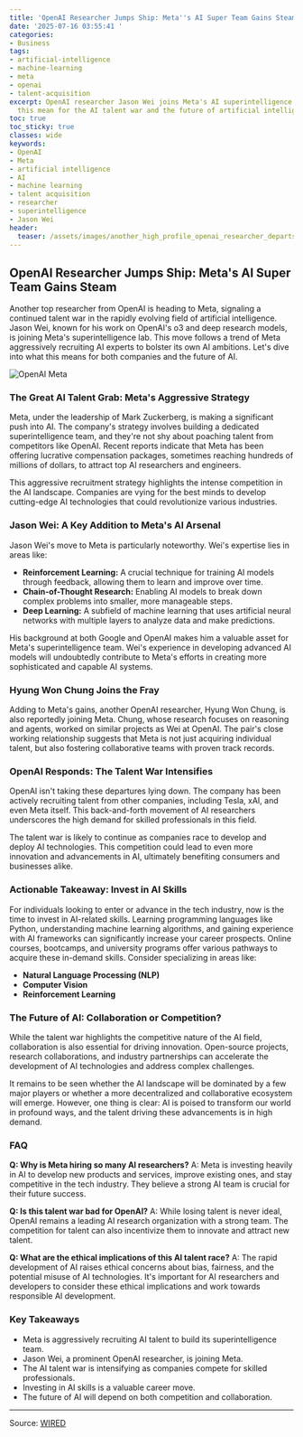 ```yaml
---
title: 'OpenAI Researcher Jumps Ship: Meta''s AI Super Team Gains Steam'
date: '2025-07-16 03:55:41 '
categories:
- Business
tags:
- artificial-intelligence
- machine-learning
- meta
- openai
- talent-acquisition
excerpt: OpenAI researcher Jason Wei joins Meta's AI superintelligence lab. What does
  this mean for the AI talent war and the future of artificial intelligence?
toc: true
toc_sticky: true
classes: wide
keywords:
- OpenAI
- Meta
- artificial intelligence
- AI
- machine learning
- talent acquisition
- researcher
- superintelligence
- Jason Wei
header:
  teaser: /assets/images/another_high_profile_openai_researcher_departs_for_20250716035541.jpg
---
```


## OpenAI Researcher Jumps Ship: Meta's AI Super Team Gains Steam

Another top researcher from OpenAI is heading to Meta, signaling a continued talent war in the rapidly evolving field of artificial intelligence. Jason Wei, known for his work on OpenAI's o3 and deep research models, is joining Meta's superintelligence lab. This move follows a trend of Meta aggressively recruiting AI experts to bolster its own AI ambitions. Let's dive into what this means for both companies and the future of AI.

![OpenAI Meta](https://media.wired.com/photos/687704c3320c1bddbbbe4036/master/pass/Open-Ai-Meta-WIRED.jpg)

### The Great AI Talent Grab: Meta's Aggressive Strategy

Meta, under the leadership of Mark Zuckerberg, is making a significant push into AI. The company's strategy involves building a dedicated superintelligence team, and they're not shy about poaching talent from competitors like OpenAI. Recent reports indicate that Meta has been offering lucrative compensation packages, sometimes reaching hundreds of millions of dollars, to attract top AI researchers and engineers.

This aggressive recruitment strategy highlights the intense competition in the AI landscape. Companies are vying for the best minds to develop cutting-edge AI technologies that could revolutionize various industries.

### Jason Wei: A Key Addition to Meta's AI Arsenal

Jason Wei's move to Meta is particularly noteworthy. Wei's expertise lies in areas like:

*   **Reinforcement Learning:** A crucial technique for training AI models through feedback, allowing them to learn and improve over time.
*   **Chain-of-Thought Research:** Enabling AI models to break down complex problems into smaller, more manageable steps.
*   **Deep Learning:** A subfield of machine learning that uses artificial neural networks with multiple layers to analyze data and make predictions.

His background at both Google and OpenAI makes him a valuable asset for Meta's superintelligence team. Wei's experience in developing advanced AI models will undoubtedly contribute to Meta's efforts in creating more sophisticated and capable AI systems.

### Hyung Won Chung Joins the Fray

Adding to Meta's gains, another OpenAI researcher, Hyung Won Chung, is also reportedly joining Meta. Chung, whose research focuses on reasoning and agents, worked on similar projects as Wei at OpenAI. The pair's close working relationship suggests that Meta is not just acquiring individual talent, but also fostering collaborative teams with proven track records.

### OpenAI Responds: The Talent War Intensifies

OpenAI isn't taking these departures lying down. The company has been actively recruiting talent from other companies, including Tesla, xAI, and even Meta itself. This back-and-forth movement of AI researchers underscores the high demand for skilled professionals in this field.

The talent war is likely to continue as companies race to develop and deploy AI technologies. This competition could lead to even more innovation and advancements in AI, ultimately benefiting consumers and businesses alike.

### Actionable Takeaway: Invest in AI Skills

For individuals looking to enter or advance in the tech industry, now is the time to invest in AI-related skills. Learning programming languages like Python, understanding machine learning algorithms, and gaining experience with AI frameworks can significantly increase your career prospects. Online courses, bootcamps, and university programs offer various pathways to acquire these in-demand skills. Consider specializing in areas like:

*   **Natural Language Processing (NLP)**
*   **Computer Vision**
*   **Reinforcement Learning**

### The Future of AI: Collaboration or Competition?

While the talent war highlights the competitive nature of the AI field, collaboration is also essential for driving innovation. Open-source projects, research collaborations, and industry partnerships can accelerate the development of AI technologies and address complex challenges.

It remains to be seen whether the AI landscape will be dominated by a few major players or whether a more decentralized and collaborative ecosystem will emerge. However, one thing is clear: AI is poised to transform our world in profound ways, and the talent driving these advancements is in high demand.

### FAQ

**Q: Why is Meta hiring so many AI researchers?**
A: Meta is investing heavily in AI to develop new products and services, improve existing ones, and stay competitive in the tech industry. They believe a strong AI team is crucial for their future success.

**Q: Is this talent war bad for OpenAI?**
A: While losing talent is never ideal, OpenAI remains a leading AI research organization with a strong team. The competition for talent can also incentivize them to innovate and attract new talent.

**Q: What are the ethical implications of this AI talent race?**
A: The rapid development of AI raises ethical concerns about bias, fairness, and the potential misuse of AI technologies. It's important for AI researchers and developers to consider these ethical implications and work towards responsible AI development.

### Key Takeaways

*   Meta is aggressively recruiting AI talent to build its superintelligence team.
*   Jason Wei, a prominent OpenAI researcher, is joining Meta.
*   The AI talent war is intensifying as companies compete for skilled professionals.
*   Investing in AI skills is a valuable career move.
*   The future of AI will depend on both competition and collaboration.

---

Source: [WIRED](https://www.wired.com/story/jason-wei-open-ai-meta/)